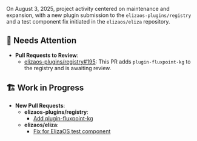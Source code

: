 On August 3, 2025, project activity centered on maintenance and expansion, with a new plugin submission to the `elizaos-plugins/registry` and a test component fix initiated in the `elizaos/eliza` repository.

## 🚨 Needs Attention
- **Pull Requests to Review**:
    - [elizaos-plugins/registry#195](https://github.com/elizaos-plugins/registry/pull/195): This PR adds `plugin-fluxpoint-kg` to the registry and is awaiting review.

## 🏗️ Work in Progress
- **New Pull Requests**:
    - **elizaos-plugins/registry**:
        - [Add plugin-fluxpoint-kg](https://github.com/elizaos-plugins/registry/pull/195)
    - **elizaos/eliza**:
        - [Fix for ElizaOS test component](https://github.com/elizaos/eliza/pull/5705)